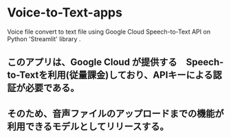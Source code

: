 # Voice-to-Text-apps
Voice file convert to text file using Google Cloud Speech-to-Text API on Python 'Streamlit' library .

## このアプリは、Google Cloud が提供する　Speech-to-Textを利用(従量課金)しており、APIキーによる認証が必要である。
## そのため、音声ファイルのアップロードまでの機能が利用できるモデルとしてリリースする。
